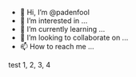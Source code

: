 - 👋 Hi, I’m @padenfool
- 👀 I’m interested in ...
- 🌱 I’m currently learning ...
- 💞️ I’m looking to collaborate on ...
- 📫 How to reach me ...

<!---
I'm working on identity :~)
--->

test 1, 2, 3, 4
